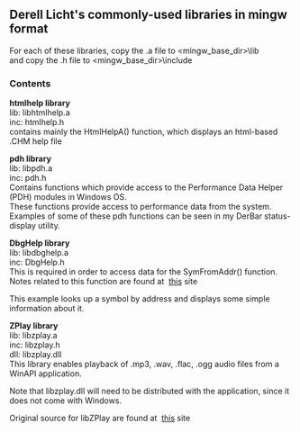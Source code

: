 ## Derell Licht's commonly-used libraries in mingw format

For each of these libraries, copy the .a file to <mingw_base_dir>\lib  
and copy the .h file to <mingw_base_dir>\include

### Contents

**htmlhelp library**  
lib: libhtmlhelp.a  
inc: htmlhelp.h  
contains mainly the HtmlHelpA() function, which displays an html-based .CHM help file

**pdh library**  
lib: libpdh.a  
inc: pdh.h  
Contains functions which provide access to the Performance Data Helper (PDH)
modules in Windows OS.  
These functions provide access to performance data from the system.  
Examples of some of these pdh functions can be seen in my DerBar status-display utility.

**DbgHelp library**  
lib: libdbghelp.a  
inc: DbgHelp.h  
This is required in order to access data for the SymFromAddr() function.  
Notes related to this function are found at&nbsp;
<A HREF="http://www.debuginfo.com/examples/src/SymFromAddr.cpp">this</A>&nbsp;site<br>

This example looks up a symbol by address and displays some simple information about it. 

**ZPlay library**  
lib: libzplay.a  
inc: libzplay.h  
dll: libzplay.dll  
This library enables playback of .mp3, .wav, .flac, .ogg audio files from a WinAPI application.  

Note that libzplay.dll will need to be distributed with the application,
since it does not come with Windows.  

Original source for libZPlay are found at&nbsp;
<A HREF="http://libzplay.sourceforge.net/">this</A>&nbsp;site<br>




